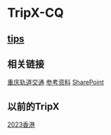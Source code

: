 # TripX-CQ
## [tips](./tips)
## 相关链接
[重庆轨道交通](./cqmetro)
[参考资料](./article)
[SharePoint](https://klybsy.sharepoint.com/:f:/s/2023cq/Eqx4KZtq5jxKgnH_-TYrqzQBQvedI5Pe89j_jcQnL7AMtw?e=nuz16O)
## 以前的TripX
[2023香港](./hk2023)